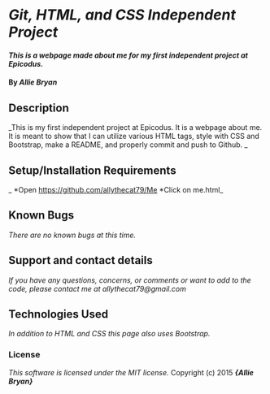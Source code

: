 # _Git, HTML, and CSS Independent Project_

#### _This is a webpage made about me for my first independent project at Epicodus._

#### By _**Allie Bryan**_

## Description

_This is my first independent project at Epicodus.  It is a webpage about me.  It is meant to show that I can utilize various HTML tags, style with CSS and Bootstrap, make a README, and properly commit and push to Github. _

## Setup/Installation Requirements

_
  *Open https://github.com/allythecat79/Me
  *Click on me.html_

## Known Bugs

_There are no known bugs at this time._

## Support and contact details

_If you have any questions, concerns, or comments or want to add to the code, please contact me at allythecat79@gmail.com_

## Technologies Used

_In addition to HTML and CSS this page also uses Bootstrap._

### License

*This software is licensed under the MIT license.*
Copyright (c) 2015 **_{Allie Bryan}_**
